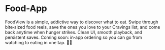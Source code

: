 # Food-App
FoodView is a simple, addictive way to discover what to eat. Swipe through bite‑sized food reels, save the ones you love to your Cravings list, and come back anytime when hunger strikes. Clean UI, smooth playback, and persistent saves. Coming soon: in‑app ordering so you can go from watching to eating in one tap. 🍔🛒

